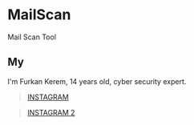 # MailScan
Mail Scan Tool
## My
I'm Furkan Kerem, 14 years old, cyber security expert.


> [INSTAGRAM](https://Instagram.com/saepsecurity/)

> [INSTAGRAM 2](https://Instagram.com/securist0x01/)
